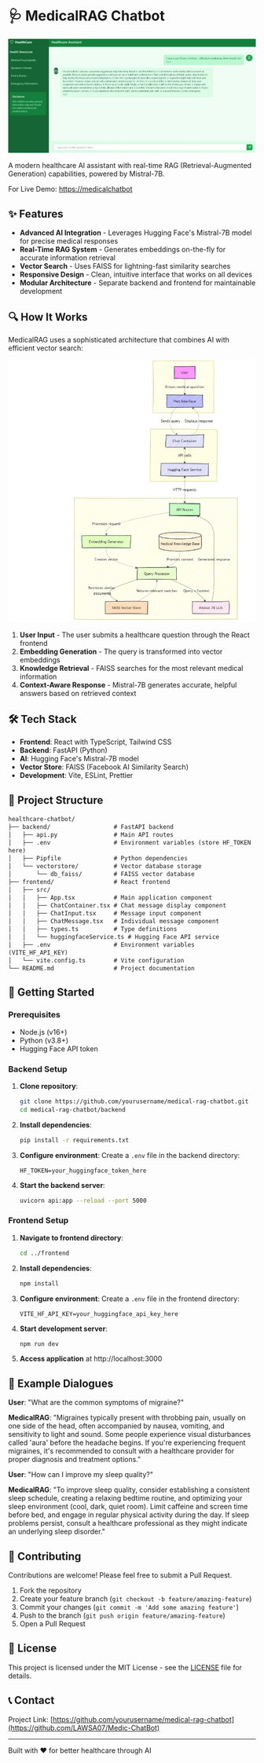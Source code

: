 # 🩺 MedicalRAG Chatbot

![Healthcare Chatbot](medic.jpg)

A modern healthcare AI assistant with real-time RAG (Retrieval-Augmented Generation) capabilities, powered by Mistral-7B.

For Live Demo:
[https://medicalchatbot](https://medicalragchatbot.netlify.app/)


## ✨ Features

- **Advanced AI Integration** - Leverages Hugging Face's Mistral-7B model for precise medical responses
- **Real-Time RAG System** - Generates embeddings on-the-fly for accurate information retrieval
- **Vector Search** - Uses FAISS for lightning-fast similarity searches
- **Responsive Design** - Clean, intuitive interface that works on all devices
- **Modular Architecture** - Separate backend and frontend for maintainable development

## 🔍 How It Works

MedicalRAG uses a sophisticated architecture that combines AI with efficient vector search:

![Project-Flowchart](flowchart.jpg)


1. **User Input** - The user submits a healthcare question through the React frontend
2. **Embedding Generation** - The query is transformed into vector embeddings
3. **Knowledge Retrieval** - FAISS searches for the most relevant medical information
4. **Context-Aware Response** - Mistral-7B generates accurate, helpful answers based on retrieved context

## 🛠️ Tech Stack

- **Frontend**: React with TypeScript, Tailwind CSS
- **Backend**: FastAPI (Python)
- **AI**: Hugging Face's Mistral-7B model
- **Vector Store**: FAISS (Facebook AI Similarity Search)
- **Development**: Vite, ESLint, Prettier

## 📁 Project Structure

```
healthcare-chatbot/
├── backend/                  # FastAPI backend
│   ├── api.py                # Main API routes
│   ├── .env                  # Environment variables (store HF_TOKEN here)
│   ├── Pipfile               # Python dependencies
│   └── vectorstore/          # Vector database storage
│       └── db_faiss/         # FAISS vector database
├── frontend/                 # React frontend
│   ├── src/
│   │   ├── App.tsx           # Main application component
│   │   ├── ChatContainer.tsx # Chat message display component
│   │   ├── ChatInput.tsx     # Message input component
│   │   ├── ChatMessage.tsx   # Individual message component
│   │   ├── types.ts          # Type definitions
│   │   └── huggingfaceService.ts # Hugging Face API service
│   ├── .env                  # Environment variables (VITE_HF_API_KEY)
│   └── vite.config.ts        # Vite configuration
└── README.md                 # Project documentation
```

## 🚀 Getting Started

### Prerequisites

- Node.js (v16+)
- Python (v3.8+)
- Hugging Face API token

### Backend Setup

1. **Clone repository**:
   ```bash
   git clone https://github.com/yourusername/medical-rag-chatbot.git
   cd medical-rag-chatbot/backend
   ```

2. **Install dependencies**:
   ```bash
   pip install -r requirements.txt
   ```

3. **Configure environment**:
   Create a `.env` file in the backend directory:
   ```
   HF_TOKEN=your_huggingface_token_here
   ```

4. **Start the backend server**:
   ```bash
   uvicorn api:app --reload --port 5000
   ```

### Frontend Setup

1. **Navigate to frontend directory**:
   ```bash
   cd ../frontend
   ```

2. **Install dependencies**:
   ```bash
   npm install
   ```

3. **Configure environment**:
   Create a `.env` file in the frontend directory:
   ```
   VITE_HF_API_KEY=your_huggingface_api_key_here
   ```

4. **Start development server**:
   ```bash
   npm run dev
   ```

5. **Access application** at http://localhost:3000

## 💬 Example Dialogues

**User**: "What are the common symptoms of migraine?"

**MedicalRAG**: "Migraines typically present with throbbing pain, usually on one side of the head, often accompanied by nausea, vomiting, and sensitivity to light and sound. Some people experience visual disturbances called 'aura' before the headache begins. If you're experiencing frequent migraines, it's recommended to consult with a healthcare provider for proper diagnosis and treatment options."

**User**: "How can I improve my sleep quality?"

**MedicalRAG**: "To improve sleep quality, consider establishing a consistent sleep schedule, creating a relaxing bedtime routine, and optimizing your sleep environment (cool, dark, quiet room). Limit caffeine and screen time before bed, and engage in regular physical activity during the day. If sleep problems persist, consult a healthcare professional as they might indicate an underlying sleep disorder."

## 🤝 Contributing

Contributions are welcome! Please feel free to submit a Pull Request.

1. Fork the repository
2. Create your feature branch (`git checkout -b feature/amazing-feature`)
3. Commit your changes (`git commit -m 'Add some amazing feature'`)
4. Push to the branch (`git push origin feature/amazing-feature`)
5. Open a Pull Request

## 📄 License

This project is licensed under the MIT License - see the [LICENSE](LICENSE) file for details.

## 📞 Contact

Project Link: [https://github.com/yourusername/medical-rag-chatbot](https://github.com/LAWSA07/Medic-ChatBot)

---

Built with ❤️ for better healthcare through AI
</antArtifact>
